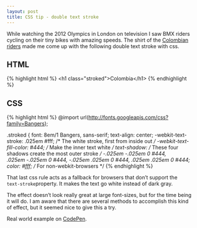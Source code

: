 ```yaml
---
layout: post
title: CSS tip - double text stroke
---
```


While watching the 2012 Olympics in London on television I saw BMX riders cycling on their tiny bikes with amazing speeds. The shirt of the [Colombian riders](https://www.google.com/search?q=bmx+colombia) made me come up with the following double text stroke with css.

## HTML

{% highlight html %}
  &lt;h1 class=&quot;stroked&quot;&gt;Colombia&lt;/h1&gt;
{% endhighlight %}


## CSS

{% highlight html %}
@import url(http://fonts.googleapis.com/css?family=Bangers);

.stroked {
  font: 8em/1 Bangers, sans-serif;
  text-align: center;
  -webkit-text-stroke: .025em #fff; /* The white stroke, first from inside out */
  -webkit-text-fill-color: #444; /* Make the inner text white */
  text-shadow: /* These four shadows create the most outer stroke */
    -.025em -.025em 0 #444,  
    .025em -.025em 0 #444,
    -.025em  .025em 0 #444,
    .025em  .025em 0 #444;
  color: #fff; /* For non-webkit-browsers */
{% endhighlight %}

That last css rule acts as a fallback for browsers that don’t support the `text-stroke`property. It makes the text go white instead of dark gray.

The effect doesn’t look really great at large font-sizes, but for the time being it will do. I am aware that there are several methods to accomplish this kind of effect, but it seemed nice to give this a try.

Real world example on [CodePen](http://codepen.io/bartveneman/pen/FIrji).
